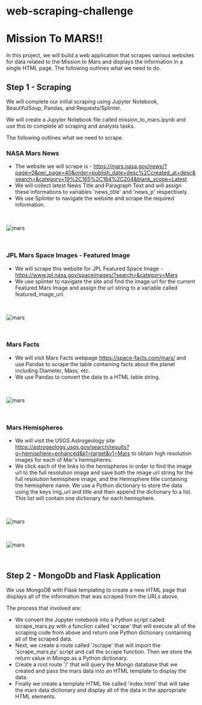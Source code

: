 # web-scraping-challenge

# Mission To MARS!!

In this project, we will build a web application that scrapes various websites for data related to the Mission to Mars and displays the information in a single HTML page. The following outlines what we need to do.

## Step 1 - Scraping

We will complete our initial scraping using Jupyter Notebook, BeautifulSoup, Pandas, and Requests/Splinter.

We will create a Jupyter Notebook file called mission_to_mars.ipynb and use this to complete all scraping and analysis tasks.

The following outlines what we need to scrape.

### NASA Mars News

* The website we will scrape is - https://mars.nasa.gov/news/?page=0&per_page=40&order=publish_date+desc%2Ccreated_at+desc&search=&category=19%2C165%2C184%2C204&blank_scope=Latest
* We will collect latest News Title and Paragraph Text and will assign these informations to variables 'news_title' and 'news_p' respectively.
* We use Splinter to navigate the website and scrape the required information.

<br/>

![mars](https://github.com/UoT-Bootcamp/web-scraping-challenge/blob/master/Missions_to_Mars/screenshots/latest_mars_news.png)

<br/>

### JPL Mars Space Images - Featured Image

* We will scrape this website for JPL Featured Space Image - https://www.jpl.nasa.gov/spaceimages/?search=&category=Mars
* We use splinter to navigate the site and find the image url for the current Featured Mars Image and assign the url string to a variable called featured_image_url.

<br/>

![mars](https://github.com/UoT-Bootcamp/web-scraping-challenge/blob/master/Missions_to_Mars/screenshots/featured_image.png)

<br/>

### Mars Facts

* We will visit Mars Facts webpage https://space-facts.com/mars/ and use Pandas to scrape the table containing facts about the planet including Diameter, Mass, etc.
* We use Pandas to convert the data to a HTML table string.

<br/>

![mars](https://github.com/UoT-Bootcamp/web-scraping-challenge/blob/master/Missions_to_Mars/screenshots/mars_facts.png)

<br/>

### Mars Hemispheres

* We will visit the USGS Astrogeology site https://astrogeology.usgs.gov/search/results?q=hemisphere+enhanced&k1=target&v1=Mars to obtain high resolution images for each of Mar's hemispheres.
* We click each of the links to the hemispheres in order to find the image url to the full resolution image and save both the image url string for the full resolution hemisphere image, and the Hemisphere title containing the hemisphere name. We use a Python dictionary to store the data using the keys img_url and title and then append the dictionary to a list. This list will contain one dictionary for each hemisphere.

<br/>

![mars](https://github.com/UoT-Bootcamp/web-scraping-challenge/blob/master/Missions_to_Mars/screenshots/mars_hemisphere_one.png)

<br/>

![mars](https://github.com/UoT-Bootcamp/web-scraping-challenge/blob/master/Missions_to_Mars/screenshots/mars_hemisphere_two.png)

<br/>

## Step 2 - MongoDb and Flask Application

We use MongoDB with Flask templating to create a new HTML page that displays all of the information that was scraped from the URLs above.

The process that involved are:

* We convert the Jupyter notebook into a Python script called scrape_mars.py with a function called 'scrape' that will execute all of the scraping code from above and return one Python dictionary containing all of the scraped data.
* Next, we create a route called '/scrape' that will import the 'scrape_mars.py' script and call the scrape function. Then we store the return value in Mongo as a Python dictionary.
* Create a root route '/' that will query the Mongo database that we created and pass the mars data into an HTML template to display the data.
* Finally we create a template HTML file called 'index.html' that will take the mars data dictionary and display all of the data in the appropriate HTML elements.
